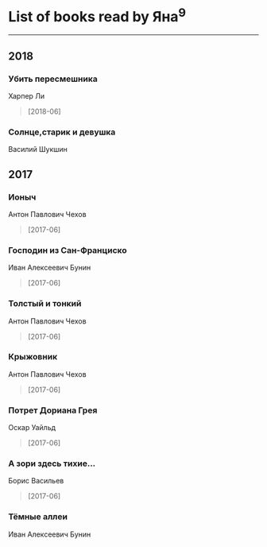 # List of books read by Яна<sup>9</sup>
---

## 2018

### Убить пересмешника
Харпер Ли
> [2018-06] 


### Солнце,старик и девушка
Василий Шукшин



## 2017

### Ионыч
Антон Павлович Чехов
> [2017-06] 


### Господин из Сан-Франциско
Иван Алексеевич Бунин
> [2017-06] 


### Толстый и тонкий
Антон Павлович Чехов
> [2017-06] 


### Крыжовник
Антон Павлович Чехов
> [2017-06] 


### Потрет Дориана Грея
Оскар Уайльд
> [2017-06] 


### А зори здесь тихие...
Борис Васильев
> [2017-06] 


### Тёмные аллеи
Иван Алексеевич Бунин



